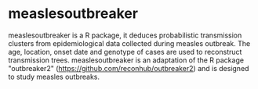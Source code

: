 # measlesoutbreaker

measlesoutbreaker is a R package, it deduces probabilistic transmission clusters from epidemiological data collected during measles outbreak. The age, location, onset date and genotype of cases are used to reconstruct transmission trees. measlesoutbreaker is an adaptation of the R package "outbreaker2" (https://github.com/reconhub/outbreaker2) and is designed to study measles outbreaks.

